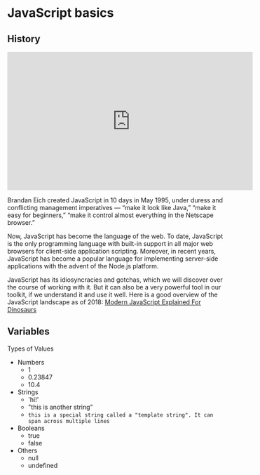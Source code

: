 # JavaScript basics

## History

<iframe width="560" height="315" src="https://www.youtube-nocookie.com/embed/Sh6lK57Cuk4" frameborder="0" allow="accelerometer; autoplay; encrypted-media; gyroscope; picture-in-picture" allowfullscreen></iframe>

Brandan Eich created JavaScript in 10 days in May 1995, under duress and conflicting management imperatives — “make it look like Java,” “make it easy for beginners,” “make it control almost everything in the Netscape browser.”

Now, JavaScript has become the language of the web. To date, JavaScript is the only programming language with built-in support in all major web browsers for client-side application scripting. Moreover, in recent years, JavaScript has become a popular language for implementing server-side applications with the advent of the Node.js platform.

JavaScript has its idiosyncracies and gotchas, which we will discover over the course of working with it. But it can also be a very powerful tool in our toolkit, if we understand it and use it well.
Here is a good overview of the JavaScript landscape as of 2018:
[Modern JavaScript Explained For Dinosaurs](https://medium.com/the-node-js-collection/modern-javascript-explained-for-dinosaurs-f695e9747b70)

## Variables

Types of Values

- Numbers
  - 1
  - 0.23847
  - 10.4
- Strings
  - 'hi!'
  - "this is another string"
  - `this is a special string called a "template string". It can span across multiple lines`
- Booleans
  - true
  - false
- Others
  - null
  - undefined
